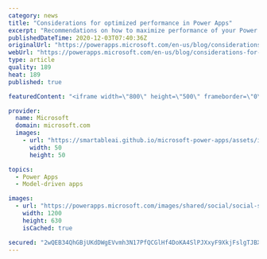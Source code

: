 ```yaml
---
category: news
title: "Considerations for optimized performance in Power Apps"
excerpt: "Recommendations on how to maximize performance of your Power Apps "
publishedDateTime: 2020-12-03T07:40:36Z
originalUrl: "https://powerapps.microsoft.com/en-us/blog/considerations-for-optimized-performance-in-power-apps/"
webUrl: "https://powerapps.microsoft.com/en-us/blog/considerations-for-optimized-performance-in-power-apps/"
type: article
quality: 189
heat: 189
published: true

featuredContent: "<iframe width=\"800\" height=\"500\" frameborder=\"0\" src=\"https://www.youtube.com/embed/jcKoqC9Vfmo\" allow=\"accelerometer; autoplay; encrypted-media; gyroscope; picture-in-picture\" allowfullscreen></iframe>"

provider:
  name: Microsoft
  domain: microsoft.com
  images:
    - url: "https://smartableai.github.io/microsoft-power-apps/assets/images/organizations/microsoft.com-50x50.jpg"
      width: 50
      height: 50

topics:
  - Power Apps
  - Model-driven apps

images:
  - url: "https://powerapps.microsoft.com/images/shared/social/social-share-post-ignite.png"
    width: 1200
    height: 630
    isCached: true

secured: "2wQEB34QhGBjUKdDWgEVvmh3N17PfQCGlHf4DoKA4SlPJXxyF9XkjFslgTJBXoX5+w5fu0724sP9tn+a3buqUTo4jOyaOu1oj5Uep0XiAPFtdEVG+Dudqda4d2EbFPcVNTeFbi/5nH/H0suWMMwr3kBvbmy9eH1ZiZ6bKAcbHSX35h/x3SlYzg5zst2Er7pRSCL4ZMUYERlrZgHAc1jy4drqFUTRPuCfHlmNE/M7yXuxD3BvgQzu6QMxX5CzG3oLQVEl0e+vtOwyoOs2pc+ROP0OIlR+LoU0mMxhOFrq2zU6GmLF/Jf7QTzj1t+qg+mZ2utFUVb7PElZJXaF9WxilSTKsN8f5ShzcCapsVJ1vrCs01w7SY98g000rDAdu+TUJotS0REOpgktFvoWcwcphUe2gQmQf/QnyCyWRlmPWa6LFI6vuvZLV8RbUr0SrGfDf195BPQxsWPLt4REjNMfYQ==;kqYnPbVW+C15JbA4Ojdaeg=="
---
```


